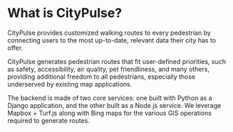 # What is CityPulse?

CityPulse provides customized walking routes to every pedestrian by connecting users to the most up-to-date, relevant data their city has to offer.

CityPulse generates pedestrian routes that fit user-defined priorities, such as safety, accessibility, air quality, pet friendliness, and many others, providing additional freedom to all pedestrians, especially those underserved by existing map applications.

The backend is made of two core services: one built with Python as a Django application, and the other built as a Node.js service. We leverage Mapbox + Turf.js along with Bing maps for the various GIS operations required to generate routes.
